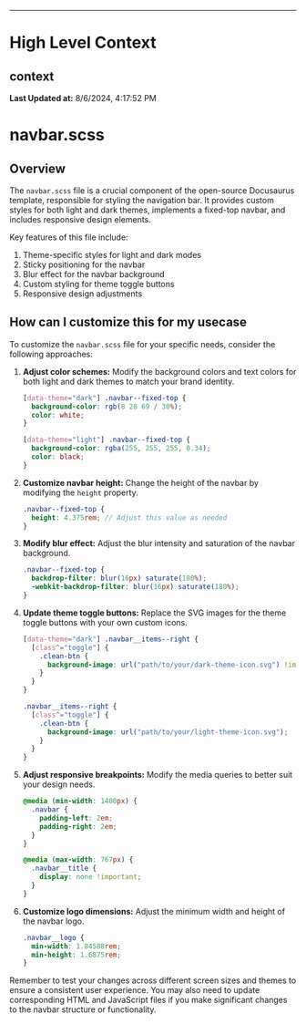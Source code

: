 

---
# High Level Context
## context
**Last Updated at:** 8/6/2024, 4:17:52 PM

# navbar.scss

## Overview

The `navbar.scss` file is a crucial component of the open-source Docusaurus template, responsible for styling the navigation bar. It provides custom styles for both light and dark themes, implements a fixed-top navbar, and includes responsive design elements.

Key features of this file include:

1. Theme-specific styles for light and dark modes
2. Sticky positioning for the navbar
3. Blur effect for the navbar background
4. Custom styling for theme toggle buttons
5. Responsive design adjustments

## How can I customize this for my usecase

To customize the `navbar.scss` file for your specific needs, consider the following approaches:

1. **Adjust color schemes:**
   Modify the background colors and text colors for both light and dark themes to match your brand identity.

   ```scss
   [data-theme="dark"] .navbar--fixed-top {
     background-color: rgb(8 28 69 / 30%);
     color: white;
   }

   [data-theme="light"] .navbar--fixed-top {
     background-color: rgba(255, 255, 255, 0.34);
     color: black;
   }
   ```

2. **Customize navbar height:**
   Change the height of the navbar by modifying the `height` property.

   ```scss
   .navbar--fixed-top {
     height: 4.375rem; // Adjust this value as needed
   }
   ```

3. **Modify blur effect:**
   Adjust the blur intensity and saturation of the navbar background.

   ```scss
   .navbar--fixed-top {
     backdrop-filter: blur(16px) saturate(180%);
     -webkit-backdrop-filter: blur(16px) saturate(180%);
   }
   ```

4. **Update theme toggle buttons:**
   Replace the SVG images for the theme toggle buttons with your own custom icons.

   ```scss
   [data-theme="dark"] .navbar__items--right {
     [class^="toggle"] {
       .clean-btn {
         background-image: url("path/to/your/dark-theme-icon.svg") !important;
       }
     }
   }

   .navbar__items--right {
     [class^="toggle"] {
       .clean-btn {
         background-image: url("path/to/your/light-theme-icon.svg");
       }
     }
   }
   ```

5. **Adjust responsive breakpoints:**
   Modify the media queries to better suit your design needs.

   ```scss
   @media (min-width: 1400px) {
     .navbar {
       padding-left: 2em;
       padding-right: 2em;
     }
   }

   @media (max-width: 767px) {
     .navbar__title {
       display: none !important;
     }
   }
   ```

6. **Customize logo dimensions:**
   Adjust the minimum width and height of the navbar logo.

   ```scss
   .navbar__logo {
     min-width: 1.84588rem;
     min-height: 1.6875rem;
   }
   ```

Remember to test your changes across different screen sizes and themes to ensure a consistent user experience. You may also need to update corresponding HTML and JavaScript files if you make significant changes to the navbar structure or functionality.
